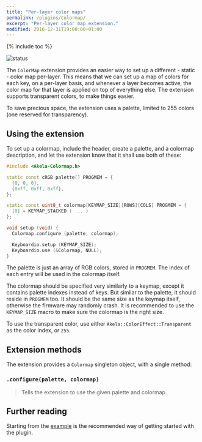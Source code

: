 ```yaml
---
title: "Per-layer color maps"
permalink: /plugins/Colormap/
excerpt: "Per-layer color map extension."
modified: 2016-12-31T19:00:00+01:00
---
```


{% include toc %}

![status](https://img.shields.io/badge/works-✔-black.png?style=flat&colorA=44cc11&colorB=494e52)

The `ColorMap` extension provides an easier way to set up a different - static -
color map per-layer. This means that we can set up a map of colors for each key,
on a per-layer basis, and whenever a layer becomes active, the color map for
that layer is applied on top of everything else. The extension supports
transparent colors, to make things easier.

To save precious space, the extension uses a palette, limited to 255 colors (one
reserved for transparency).

## Using the extension

To set up a colormap, include the header, create a palette, and a colormap
description, and let the extension know that it shall use both of these:

```c++
#include <Akela-Colormap.h>

static const cRGB palette[] PROGMEM = {
  {0, 0, 0},
  {0xff, 0xff, 0xff},
};

static const uint8_t colormap[KEYMAP_SIZE][ROWS][COLS] PROGMEM = {
  [0] = KEYMAP_STACKED ( ... )
};

void setup (void) {
  Colormap.configure (palette, colormap);

  Keyboardio.setup (KEYMAP_SIZE);
  Keyboardio.use (&Colormap, NULL);
}
``` 

The palette is just an array of RGB colors, stored in `PROGMEM`. The index of
each entry will be used in the colormap itself.

The colormap should be specified very similarly to a keymap, except it contains
palette indexes instead of keys. But similar to the palette, it should reside in
`PROGMEM` too. It should be the same size as the keymap itself, otherwise the
firmware may randomly crash. It is recommended to use the `KEYMAP_SIZE` macro to
make sure the colormap is the right size.

To use the transparent color, use either `Akela::ColorEffect::Transparent` as
the color index, or `255`.

## Extension methods

The extension provides a `Colormap` singleton object, with a single method:

### `.configure(palette, colormap)`

> Tells the extension to use the given palette and colormap.

## Further reading

Starting from the [example][plugin:example] is the recommended way of getting
started with the plugin.

 [plugin:example]: https://github.com/algernon/Akela/blob/master/lib/Akela-Colormap/examples/Colormap/Colormap.ino
